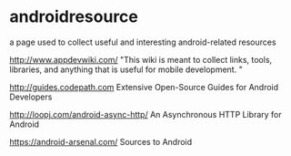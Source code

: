 # androidresource
a page used to collect useful and interesting android-related resources

http://www.appdevwiki.com/
"This wiki is meant to collect links, tools, libraries, and anything that is useful for mobile development. "

http://guides.codepath.com
Extensive Open-Source Guides for Android Developers 

http://loopj.com/android-async-http/
An Asynchronous HTTP Library for Android

https://android-arsenal.com/
Sources to Android

